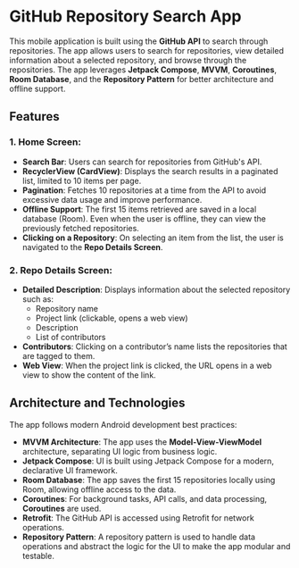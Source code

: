 # GitHub Repository Search App

This mobile application is built using the **GitHub API** to search through repositories. The app allows users to search for repositories, view detailed information about a selected repository, and browse through the repositories. The app leverages **Jetpack Compose**, **MVVM**, **Coroutines**, **Room Database**, and the **Repository Pattern** for better architecture and offline support.

## Features

### 1. **Home Screen**:
   - **Search Bar**: Users can search for repositories from GitHub's API.
   - **RecyclerView (CardView)**: Displays the search results in a paginated list, limited to 10 items per page.
   - **Pagination**: Fetches 10 repositories at a time from the API to avoid excessive data usage and improve performance.
   - **Offline Support**: The first 15 items retrieved are saved in a local database (Room). Even when the user is offline, they can view the previously fetched repositories.
   - **Clicking on a Repository**: On selecting an item from the list, the user is navigated to the **Repo Details Screen**.

### 2. **Repo Details Screen**:
   - **Detailed Description**: Displays information about the selected repository such as:
     - Repository name
     - Project link (clickable, opens a web view)
     - Description
     - List of contributors
   - **Contributors**: Clicking on a contributor’s name lists the repositories that are tagged to them.
   - **Web View**: When the project link is clicked, the URL opens in a web view to show the content of the link.

## Architecture and Technologies

The app follows modern Android development best practices:

- **MVVM Architecture**: The app uses the **Model-View-ViewModel** architecture, separating UI logic from business logic.
- **Jetpack Compose**: UI is built using Jetpack Compose for a modern, declarative UI framework.
- **Room Database**: The app saves the first 15 repositories locally using Room, allowing offline access to the data.
- **Coroutines**: For background tasks, API calls, and data processing, **Coroutines** are used.
- **Retrofit**: The GitHub API is accessed using Retrofit for network operations.
- **Repository Pattern**: A repository pattern is used to handle data operations and abstract the logic for the UI to make the app modular and testable.


